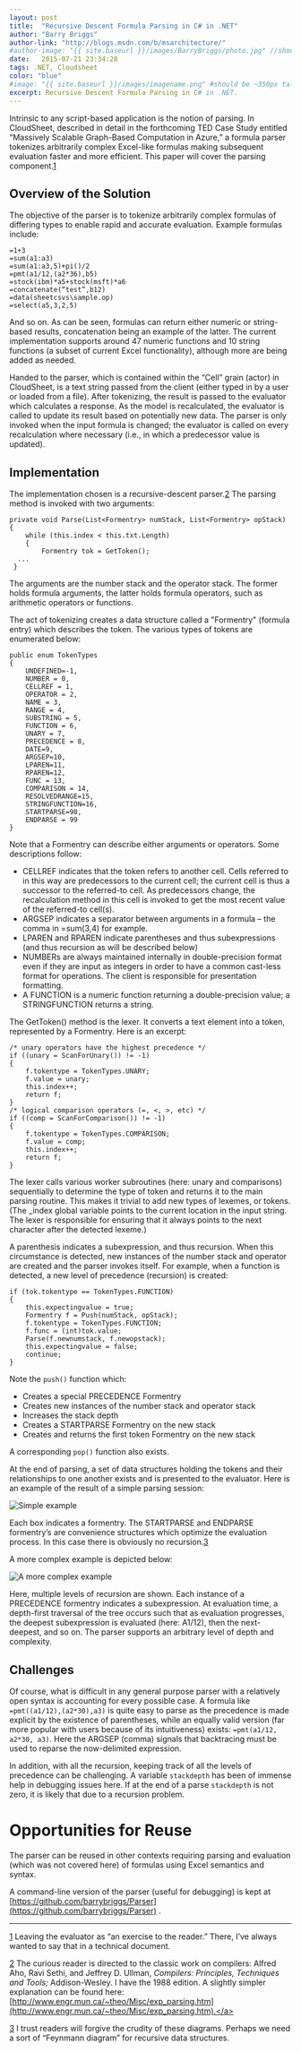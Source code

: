 ```yaml
---
layout: post
title:  "Recursive Descent Formula Parsing in C# in .NET"
author: "Barry Briggs"
author-link: "http://blogs.msdn.com/b/msarchitecture/"
#author-image: "{{ site.baseurl }}/images/BarryBriggs/photo.jpg" //should be square dimensions
date:   2015-07-21 23:34:28
tags: .NET, Cloudsheet
color: "blue"
#image: "{{ site.baseurl }}/images/imagename.png" #should be ~350px tall
excerpt: Recursive Descent Formula Parsing in C# in .NET.
---
```


Intrinsic to any script-based application is the notion of parsing. In CloudSheet, described in detail in the forthcoming TED Case Study entitled “Massively Scalable Graph-Based Computation in Azure,” a formula parser tokenizes arbitrarily complex Excel-like formulas making subsequent evaluation faster and more efficient. This paper will cover the parsing component.[1](#_ftn1)

## Overview of the Solution

The objective of the parser is to tokenize arbitrarily complex formulas of differing types to enable rapid and accurate evaluation. Example formulas include:

```
=1+3
=sum(a1:a3)
=sum(a1:a3,5)+pi()/2
=pmt(a1/12,(a2*36),b5)
=stock(ibm)*a5+stock(msft)*a6
=concatenate(“test”,b12)
=data(sheetcsvs\sample.op)
=select(a5,3,2,5)
```

And so on. As can be seen, formulas can return either numeric or string-based results, concatenation being an example of the latter. The current implementation supports around 47 numeric functions and 10 string functions (a subset of current Excel functionality), although more are being added as needed.

Handed to the parser, which is contained within the “Cell” grain (actor) in CloudSheet, is a text string passed from the client (either typed in by a user or loaded from a file). After tokenizing, the result is passed to the evaluator which calculates a response. As the model is recalculated, the evaluator is called to update its result based on potentially new data. The parser is only invoked when the input formula is changed; the evaluator is called on every recalculation where necessary (i.e., in which a predecessor value is updated).

## Implementation

The implementation chosen is a recursive-descent parser.[2](#_ftn2) The parsing method is invoked with two arguments:

```
private void Parse(List<Formentry> numStack, List<Formentry> opStack)
{
    while (this.index < this.txt.Length)
    {
        Formentry tok = GetToken();
  ...
 }
```

The arguments are the number stack and the operator stack. The former holds formula arguments, the latter holds formula operators, such as arithmetic operators or functions.

The act of tokenizing creates a data structure called a "Formentry" (formula entry) which describes the token. The various types of tokens are enumerated below:

```
public enum TokenTypes
{
    UNDEFINED=-1,
    NUMBER = 0,
    CELLREF = 1,
    OPERATOR = 2,
    NAME = 3,
    RANGE = 4,
    SUBSTRING = 5,
    FUNCTION = 6,
    UNARY = 7,
    PRECEDENCE = 8,
    DATE=9,
    ARGSEP=10,
    LPAREN=11,
    RPAREN=12,
    FUNC = 13,
    COMPARISON = 14,
    RESOLVEDRANGE=15,
    STRINGFUNCTION=16,
    STARTPARSE=98,
    ENDPARSE = 99
}
```

Note that a Formentry can describe either arguments or operators. Some descriptions follow:

- CELLREF indicates that the token refers to another cell. Cells referred to in this way are predecessors to the current cell; the current cell is thus a successor to the referred-to cell. As predecessors change, the recalculation method in this cell is invoked to get the most recent value of the referred-to cell(s).
- ARGSEP indicates a separator between arguments in a formula – the comma in =sum(3,4) for example.
- LPAREN and RPAREN indicate parentheses and thus subexpressions (and thus recursion as will be described below)
- NUMBERs are always maintained internally in double-precision format even if they are input as integers in order to have a common cast-less format for operations. The client is responsible for presentation formatting.
- A FUNCTION is a numeric function returning a double-precision value; a STRINGFUNCTION returns a string.

The GetToken() method is the lexer. It converts a text element into a token, represented by a Formentry. Here is an excerpt:

```
/* unary operators have the highest precedence */
if ((unary = ScanForUnary()) != -1)
{
    f.tokentype = TokenTypes.UNARY;
    f.value = unary;
    this.index++;
    return f;
}
/* logical comparison operators (=, <, >, etc) */
if ((comp = ScanForComparison()) != -1)
{
    f.tokentype = TokenTypes.COMPARISON;
    f.value = comp;
    this.index++;
    return f;
}
```

The lexer calls various worker subroutines (here: unary and comparisons) sequentially to determine the type of token and returns it to the main parsing routine. This makes it trivial to add new types of lexemes, or tokens. (The _index global variable points to the current location in the input string. The lexer is responsible for ensuring that it always points to the next character after the detected lexeme.)

A parenthesis indicates a subexpression, and thus recursion. When this circumstance is detected, new instances of the number stack and operator are created and the parser invokes itself.  For example, when a function is detected, a new level of precedence (recursion) is created:

```
if (tok.tokentype == TokenTypes.FUNCTION)
{
    this.expectingvalue = true;
    Formentry f = Push(numStack, opStack);
    f.tokentype = TokenTypes.FUNCTION;
    f.func = (int)tok.value;
    Parse(f.newnumstack, f.newopstack);
    this.expectingvalue = false;
    continue;
}
```

Note the `push()` function which:

- Creates a special PRECEDENCE Formentry
- Creates new instances of the number stack and operator stack
- Increases the stack depth
- Creates a STARTPARSE Formentry on the new stack
- Creates and returns the first token Formentry on the new stack


A corresponding `pop()` function also exists.

At the end of parsing, a set of data structures holding the tokens and their relationships to one another exists and is presented to the evaluator. Here is an example of the result of a simple parsing session:

![Simple example]({{site.baseurl}}/images/2015-07-21-Recursive-Descent-Formula-Parsing-in-NET_images/image001.png)

Each box indicates a formentry. The STARTPARSE and ENDPARSE formentry’s are convenience structures which optimize the evaluation process. In this case there is obviously no recursion.[3](#_ftn3)

A more complex example is depicted below:

![A more complex example]({{site.baseurl}}/images/2015-07-21-Recursive-Descent-Formula-Parsing-in-NET_images/image002.png)

Here, multiple levels of recursion are shown. Each instance of a PRECEDENCE formentry indicates a subexpression. At evaluation time, a depth-first traversal of the tree occurs such that as evaluation progresses, the deepest subexpression is evaluated (here: A1/12), then the next-deepest, and so on. The parser supports an arbitrary level of depth and complexity.

## Challenges

Of course, what is difficult in any general purpose parser with a relatively open syntax is accounting for every possible case. A formula like `=pmt((a1/12),(a2*30),a3)` is quite easy to parse as the precedence is made explicit by the existence of parentheses, while an equally valid version (far more popular with users because of its intuitiveness) exists:  `=pmt(a1/12, a2*30, a3)`. Here the ARGSEP (comma) signals that backtracing must be used to reparse the now-delimited expression.

In addition, with all the recursion, keeping track of all the levels of precedence can be challenging. A variable `stackdepth` has been of immense help in debugging issues here. If at the end of a parse `stackdepth` is not zero, it is likely that due to a recursion problem.

# Opportunities for Reuse

The parser can be reused in other contexts requiring parsing and evaluation (which was not covered here) of formulas using Excel semantics and syntax.

 A command-line version of the parser (useful for debugging) is kept at [https://github.com/barrybriggs/Parser](https://github.com/barrybriggs/Parser)  .

* * *

[1](#_ftn1) <a name="_ftn1">Leaving the evaluator as “an exercise to the reader.” There, I’ve always wanted to say that in a technical document.</a>

[2](#_ftn2) <a name="_ftn2">The curious reader is directed to the classic work on compilers: Alfred Aho, Ravi Sethi, and Jeffrey D. Ullman, _Compilers: Principles, Techniques and Tools;_ Addison-Wesley. I have the 1988 edition. A slightly simpler explanation can be found here: [http://www.engr.mun.ca/~theo/Misc/exp_parsing.htm](http://www.engr.mun.ca/~theo/Misc/exp_parsing.htm).</a>

[3](#_ftn3) <a name="_ftn3">I trust readers will forgive the crudity of these diagrams. Perhaps we need a sort of “Feynmann diagram” for recursive data structures.</a>
